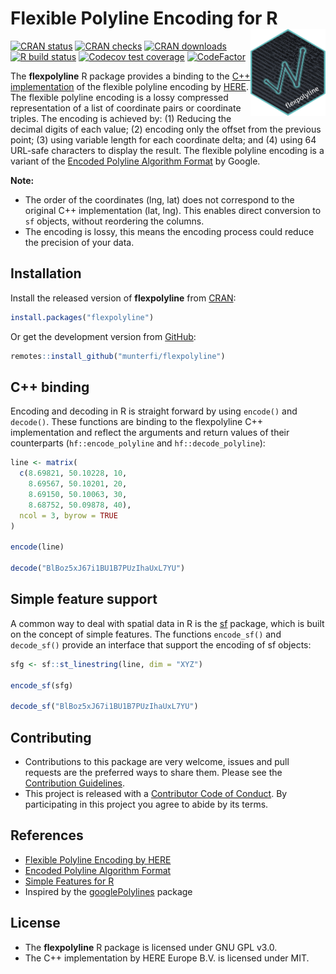 # Flexible Polyline Encoding for R <img src="man/figures/logo.png" align="right" alt="" width="120" />

<!-- badges: start -->

[![CRAN status](https://www.r-pkg.org/badges/version/flexpolyline)](https://CRAN.R-project.org/package=flexpolyline)
[![CRAN checks](https://badges.cranchecks.info/worst/flexpolyline.svg)](https://cran.r-project.org/web/checks/check_results_flexpolyline.html)
[![CRAN downloads](https://cranlogs.r-pkg.org/badges/last-month/flexpolyline?color=brightgreen)](https://CRAN.R-project.org/package=flexpolyline)
[![R build status](https://github.com/munterfi/flexpolyline/workflows/R-CMD-check/badge.svg)](https://github.com/munterfi/flexpolyline/actions)
[![Codecov test coverage](https://codecov.io/gh/munterfi/flexpolyline/branch/master/graph/badge.svg)](https://app.codecov.io/gh/munterfi/flexpolyline?branch=master)
[![CodeFactor](https://www.codefactor.io/repository/github/munterfi/flexpolyline/badge)](https://www.codefactor.io/repository/github/munterfi/flexpolyline)

<!-- badges: end -->

The **flexpolyline** R package provides a binding to the
[C++ implementation](https://github.com/heremaps/flexible-polyline/tree/master/cpp) of the
flexible polyline encoding by [HERE](https://github.com/heremaps/flexible-polyline).
The flexible polyline encoding is a lossy compressed representation of a list of
coordinate pairs or coordinate triples. The encoding is achieved by:
(1) Reducing the decimal digits of each value;
(2) encoding only the offset from the previous point;
(3) using variable length for each coordinate delta; and
(4) using 64 URL-safe characters to display the result.
The flexible polyline encoding is a variant of the [Encoded Polyline Algorithm Format](https://developers.google.com/maps/documentation/utilities/polylinealgorithm) by Google.

**Note:**

- The order of the coordinates (lng, lat) does not correspond to the original C++ implementation (lat, lng). This enables direct conversion to `sf` objects, without reordering the columns.
- The encoding is lossy, this means the encoding process could reduce the precision of your data.

## Installation

Install the released version of **flexpolyline** from [CRAN](https://CRAN.R-project.org/package=flexpolyline):

```r
install.packages("flexpolyline")
```

Or get the development version from [GitHub](https://github.com/munterfi/flexpolyline):

```r
remotes::install_github("munterfi/flexpolyline")
```

## C++ binding

Encoding and decoding in R is straight forward by using `encode()` and `decode()`.
These functions are binding to the flexpolyline C++ implementation and reflect the arguments and return values of their counterparts (`hf::encode_polyline` and `hf::decode_polyline`):

```r
line <- matrix(
  c(8.69821, 50.10228, 10,
    8.69567, 50.10201, 20,
    8.69150, 50.10063, 30,
    8.68752, 50.09878, 40),
  ncol = 3, byrow = TRUE
)

encode(line)

decode("BlBoz5xJ67i1BU1B7PUzIhaUxL7YU")
```

## Simple feature support

A common way to deal with spatial data in R is the
[sf](https://CRAN.R-project.org/package=sf) package, which is
built on the concept of simple features. The functions `encode_sf()` and
`decode_sf()` provide an interface that support the encoding of sf objects:

```r
sfg <- sf::st_linestring(line, dim = "XYZ")

encode_sf(sfg)

decode_sf("BlBoz5xJ67i1BU1B7PUzIhaUxL7YU")
```

## Contributing

- Contributions to this package are very welcome, issues and pull requests are the preferred ways to share them. Please see the [Contribution Guidelines](https://github.com/munterfi/flexpolyline/blob/master/.github/CONTRIBUTING.md).
- This project is released with a [Contributor Code of Conduct](https://github.com/munterfi/flexpolyline/blob/master/.github/CODE_OF_CONDUCT.md). By participating in this project you agree to abide by its terms.

## References

- [Flexible Polyline Encoding by HERE](https://github.com/heremaps/flexible-polyline)
- [Encoded Polyline Algorithm Format](https://developers.google.com/maps/documentation/utilities/polylinealgorithm)
- [Simple Features for R](https://CRAN.R-project.org/package=sf)
- Inspired by the [googlePolylines](https://github.com/SymbolixAU/googlePolylines) package

## License

- The **flexpolyline** R package is licensed under GNU GPL v3.0.
- The C++ implementation by HERE Europe B.V. is licensed under MIT.
